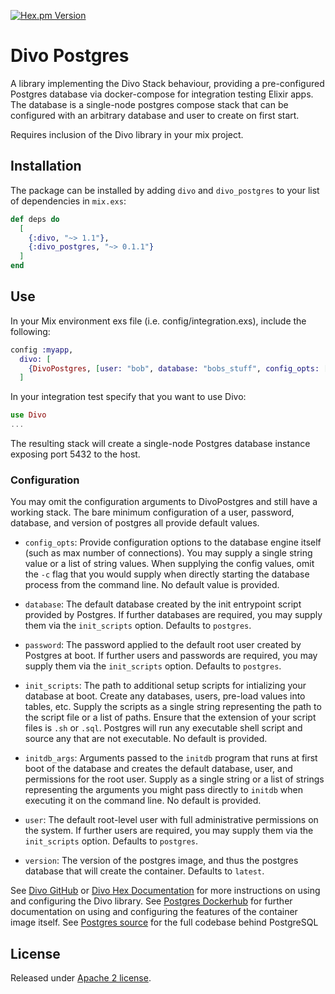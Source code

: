 [![Hex.pm Version](http://img.shields.io/hexpm/v/divo_postgres.svg?style=flat)](https://hex.pm/packages/divo_postgres)

# Divo Postgres

A library implementing the Divo Stack behaviour, providing a pre-configured Postgres
database via docker-compose for integration testing Elixir apps. The database is a
single-node postgres compose stack that can be configured with an arbitrary
database and user to create on first start.

Requires inclusion of the Divo library in your mix project.

## Installation

The package can be installed by adding `divo` and `divo_postgres` to your list of dependencies in `mix.exs`:

```elixir
def deps do
  [
    {:divo, "~> 1.1"},
    {:divo_postgres, "~> 0.1.1"}
  ]
end
```

## Use

In your Mix environment exs file (i.e. config/integration.exs), include the following:
```elixir
config :myapp,
  divo: [
    {DivoPostgres, [user: "bob", database: "bobs_stuff", config_opts: ["shared_buffers=256MB", "max_connections=200"]]}
  ]
```

In your integration test specify that you want to use Divo:
```elixir
use Divo
...
```

The resulting stack will create a single-node Postgres database instance exposing
port 5432 to the host.

### Configuration

You may omit the configuration arguments to DivoPostgres and still have a working stack. The bare
minimum configuration of a user, password, database, and version of postgres all provide default values.

* `config_opts`: Provide configuration options to the database engine itself (such as max number of
connections). You may supply a single string value or a list of string values. When supplying the config
values, omit the `-c` flag that you would supply when directly starting the database process from the command
line. No default value is provided.

* `database`: The default database created by the init entrypoint script provided by Postgres. If further
databases are required, you may supply them via the `init_scripts` option. Defaults to `postgres`.

* `password`: The password applied to the default root user created by Postgres at boot. If further users and
passwords are required, you may supply them via the `init_scripts` option. Defaults to `postgres`.

* `init_scripts`: The path to additional setup scripts for intializing your database at boot. Create any
databases, users, pre-load values into tables, etc. Supply the scripts as a single string representing the path
to the script file or a list of paths. Ensure that the extension of your script files is `.sh` or `.sql`.
Postgres will run any executable shell script and source any that are not executable. No default is provided.

* `initdb_args`: Arguments passed to the `initdb` program that runs at first boot of the database and creates
the default database, user, and permissions for the root user. Supply as a single string or a list of strings
representing the arguments you might pass directly to `initdb` when executing it on the command line. No default is provided.

* `user`: The default root-level user with full administrative permissions on the system. If further users are
required, you may supply them via the `init_scripts` option. Defaults to `postgres`.

* `version`: The version of the postgres image, and thus the postgres database that will create the container.
Defaults to `latest`.

See [Divo GitHub](https://github.com/smartcitiesdata/divo) or [Divo Hex Documentation](https://hexdocs.pm/divo) for more instructions on using and configuring the Divo library.
See [Postgres Dockerhub](https://hub.docker.com/_/postgres) for further documentation
on using and configuring the features of the container image itself.
See [Postgres source](https://www.postgresql.org/) for the full codebase behind PostgreSQL


## License
Released under [Apache 2 license](https://github.com/jeffgrunewald/divo_postgres/blob/master/LICENSE).
